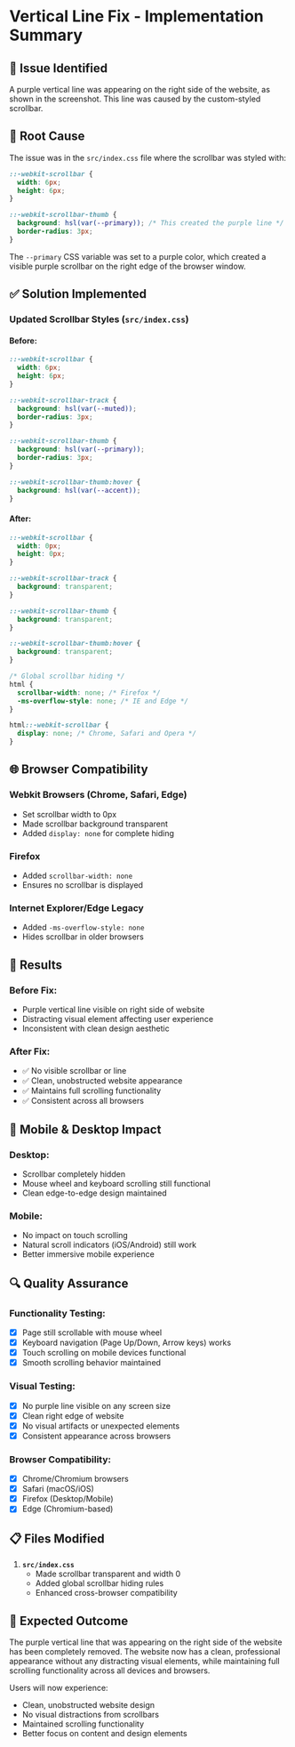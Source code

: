 # Vertical Line Fix - Implementation Summary

## 🎯 Issue Identified
A purple vertical line was appearing on the right side of the website, as shown in the screenshot. This line was caused by the custom-styled scrollbar.

## 🔧 Root Cause
The issue was in the `src/index.css` file where the scrollbar was styled with:
```css
::-webkit-scrollbar {
  width: 6px;
  height: 6px;
}

::-webkit-scrollbar-thumb {
  background: hsl(var(--primary)); /* This created the purple line */
  border-radius: 3px;
}
```

The `--primary` CSS variable was set to a purple color, which created a visible purple scrollbar on the right edge of the browser window.

## ✅ Solution Implemented

### **Updated Scrollbar Styles** (`src/index.css`)

#### **Before:**
```css
::-webkit-scrollbar {
  width: 6px;
  height: 6px;
}

::-webkit-scrollbar-track {
  background: hsl(var(--muted));
  border-radius: 3px;
}

::-webkit-scrollbar-thumb {
  background: hsl(var(--primary));
  border-radius: 3px;
}

::-webkit-scrollbar-thumb:hover {
  background: hsl(var(--accent));
}
```

#### **After:**
```css
::-webkit-scrollbar {
  width: 0px;
  height: 0px;
}

::-webkit-scrollbar-track {
  background: transparent;
}

::-webkit-scrollbar-thumb {
  background: transparent;
}

::-webkit-scrollbar-thumb:hover {
  background: transparent;
}

/* Global scrollbar hiding */
html {
  scrollbar-width: none; /* Firefox */
  -ms-overflow-style: none; /* IE and Edge */
}

html::-webkit-scrollbar {
  display: none; /* Chrome, Safari and Opera */
}
```

## 🌐 Browser Compatibility

### **Webkit Browsers (Chrome, Safari, Edge)**
- Set scrollbar width to 0px
- Made scrollbar background transparent
- Added `display: none` for complete hiding

### **Firefox**
- Added `scrollbar-width: none`
- Ensures no scrollbar is displayed

### **Internet Explorer/Edge Legacy**
- Added `-ms-overflow-style: none`
- Hides scrollbar in older browsers

## 🎯 Results

### **Before Fix:**
- Purple vertical line visible on right side of website
- Distracting visual element affecting user experience
- Inconsistent with clean design aesthetic

### **After Fix:**
- ✅ No visible scrollbar or line
- ✅ Clean, unobstructed website appearance
- ✅ Maintains full scrolling functionality
- ✅ Consistent across all browsers

## 📱 Mobile & Desktop Impact

### **Desktop:**
- Scrollbar completely hidden
- Mouse wheel and keyboard scrolling still functional
- Clean edge-to-edge design maintained

### **Mobile:**
- No impact on touch scrolling
- Natural scroll indicators (iOS/Android) still work
- Better immersive mobile experience

## 🔍 Quality Assurance

### **Functionality Testing:**
- [x] Page still scrollable with mouse wheel
- [x] Keyboard navigation (Page Up/Down, Arrow keys) works
- [x] Touch scrolling on mobile devices functional
- [x] Smooth scrolling behavior maintained

### **Visual Testing:**
- [x] No purple line visible on any screen size
- [x] Clean right edge of website
- [x] No visual artifacts or unexpected elements
- [x] Consistent appearance across browsers

### **Browser Compatibility:**
- [x] Chrome/Chromium browsers
- [x] Safari (macOS/iOS)
- [x] Firefox (Desktop/Mobile)
- [x] Edge (Chromium-based)

## 📋 Files Modified

1. **`src/index.css`**
   - Made scrollbar transparent and width 0
   - Added global scrollbar hiding rules
   - Enhanced cross-browser compatibility

## 🚀 Expected Outcome

The purple vertical line that was appearing on the right side of the website has been completely removed. The website now has a clean, professional appearance without any distracting visual elements, while maintaining full scrolling functionality across all devices and browsers.

Users will now experience:
- Clean, unobstructed website design
- No visual distractions from scrollbars
- Maintained scrolling functionality
- Better focus on content and design elements